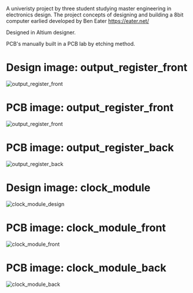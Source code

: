 A univeristy project by three student studying master engineering in electronics design.
The project concepts of designing and building a 8bit computer earlied developed by Ben Eater https://eater.net/

Designed in Altium designer.

PCB's manually built in a PCB lab by etching method.

# Design image: output_register_front
![output_register_front](https://user-images.githubusercontent.com/61839712/76081248-ffdc6600-5fa8-11ea-8c7c-28a685bbff43.PNG)

# PCB image: output_register_front
![output_register_front](https://raw.githubusercontent.com/JohanLq/8bit_computer/master/output_register/images/register_output_front.jpg)

# PCB image: output_register_back
![output_register_back](https://raw.githubusercontent.com/JohanLq/8bit_computer/master/output_register/images/output_register_back.jpg)

# Design image: clock_module
![clock_module_design](https://raw.githubusercontent.com/JohanLq/8bit_computer/master/clock_module/images/clock_design.PNG)

# PCB image: clock_module_front
![clock_module_front](https://raw.githubusercontent.com/JohanLq/8bit_computer/master/clock_module/images/clock_module_front.jpg)

# PCB image: clock_module_back
![clock_module_back](https://raw.githubusercontent.com/JohanLq/8bit_computer/master/clock_module/images/clock_module_back.jpg)

